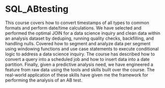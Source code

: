 # SQL_ABtesting
This course covers how to convert timestamps of all types to common formats and perform date/time calculations. We have selected and performed the optimal JOIN for a data science inquiry and clean data within an analysis dataset by deduping, running quality checks, backfilling, and handling nulls. Covered how to segment and analyze data per segment using windowing functions and use case statements to execute conditional logic to address a data science inquiry. The course has described how to convert a query into a scheduled job and how to insert data into a date partition. Finally, given a predictive analysis need, we have engineered a feature from raw data using the tools and skills built over the course. The real-world application of these skills have given me the framework for performing the analysis of an AB test.
